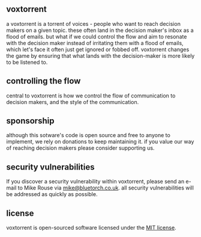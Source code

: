 ## voxtorrent

a voxtorrent is a torrent of voices - people who want to reach decision makers on a given topic. these often land in the decision maker's inbox as a flood of emails. but what if we could control the flow and aim to resonate with the decision maker instead of irritating them with a flood of emails, which let's face it often just get ignored or fobbed off. voxtorrent changes the game by ensuring that what lands with the decision-maker is more likely to be listened to.

## controlling the flow

central to voxtorrent is how we control the flow of communication to decision makers, and the style of the communication. 

## sponsorship

although this sotware's code is open source and free to anyone to implement, we rely on donations to keep maintaining it. if you value our way of reaching decision makers please consider supporting us.

## security vulnerabilities

If you discover a security vulnerability within voxtorrent, please send an e-mail to Mike Rouse via [mike@bluetorch.co.uk](mailto:mike@bluetorch.co.uk). all security vulnerabilities will be addressed as quickly as possible.

## license

voxtorrent is open-sourced software licensed under the [MIT license](https://opensource.org/licenses/MIT).
